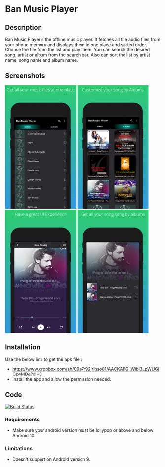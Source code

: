 # Ban Music Player

## Description

Ban Music Playeris the offline music player. It fetches all the audio files from your phone memory and displays them in one place and sorted order. Choose the file from the list and play them. You can search the desired song, artist or album from the search bar. Also can sort the list by artist name, song name and album name. 

## Screenshots
<img src="https://raw.githubusercontent.com/Shubhojeetban/MusicPlayer/main/images/screenshot_1.png" width=230 height= 400>     <img src="https://raw.githubusercontent.com/Shubhojeetban/MusicPlayer/main/images/screenshot_2.png" width=230 height= 400>   <img src="https://raw.githubusercontent.com/Shubhojeetban/MusicPlayer/main/images/screenshot_3.png" width=230 height= 400>   <img src="https://raw.githubusercontent.com/Shubhojeetban/MusicPlayer/main/images/screenshot_4.png" width=230 height= 400>


## Installation

Use the below link to get the apk file :
* <https://www.dropbox.com/sh/09a7r92jrlhso81/AACKAPG_Wibi3LpWUGiGz4MDa?dl=0>
* Install the app and allow the permission needed.

## Code

[![Build Status](https://qa.nuxeo.org/jenkins/buildStatus/icon?job=/nuxeo/addons_nuxeo-sample-project-master)](https://qa.nuxeo.org/jenkins/job/nuxeo/job/addons_nuxeo-sample-project-master/)

### Requirements

* Make sure your android version must be lollypop or above and below Android 10.

### Limitations

* Doesn't support on Android version 9.
